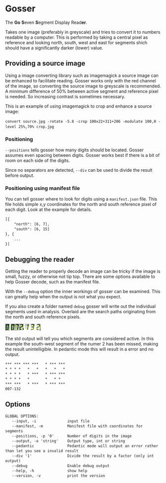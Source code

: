 # Gosser

The **Go** **S**even **S**egment Display Read**er**.

Takes one image (preferably in greyscale) and tries to convert it to numbers readable by a computer. This is performed by taking a central pixel as reference and looking north, south, west and east for segments shich should have a significantly darker (lower) value.

## Providing a source image
Using a image converting library such as imagemagick a source image can be enhanced to facilitate reading. Gosser works only with the red channel of the image, so converting the source image to greyscale is recommended. A minimum difference of 50% between active segment and reference pixel is needed. So increasing contrast is sometimes necessary.

This is an example of using imagemagick to crop and enhance a source image:

`convert source.jpg -rotate -5.8 -crop 100x22+311+206 -modulate 100,0 -level 25%,70% crop.jpg`

### Positioning 
`--positions` tells gosser how many digits should be located. Gosser assumes even spacing between digits. Gosser works best if there is a bit of room on each side of the digits.

Since no separators are detected, `--div` can be used to divide the result before output.

### Positioning using manifest file
You can tell gosser where to look for digits using a `manifest.json` file. This file holds simple x,y coordinates for the north and south reference pixel of each digit. Look at the example for details.

```
[{
    "north": [6, 7],
    "south": [6, 15]
}, {
    ...
}]
```

## Debugging the reader
Getting the reader to properly decode an image can be tricky if the image is small, fuzzy, or otherwise not tip top. There are some options available to help Gosser decode, such as the manifest file.

With the `--debug` option the inner workings of gosser can be examined. This can greatly help when the output is not what you expect.

If you also create a folder named `debug` gosser will write out the individual segments used in analysis. Overlaid are the search paths originating from the north and south reference pixels.

![0.png](https://github.com/dhogborg/gosser/blob/master/sample/debug/0.png?raw=true) ![1.png](https://github.com/dhogborg/gosser/blob/master/sample/debug/1.png?raw=true)![2.png](https://github.com/dhogborg/gosser/blob/master/sample/debug/2.png?raw=true)![3.png](https://github.com/dhogborg/gosser/blob/master/sample/debug/3.png?raw=true) ![4.png](https://github.com/dhogborg/gosser/blob/master/sample/debug/4.png?raw=true) ![5.png](https://github.com/dhogborg/gosser/blob/master/sample/debug/5.png?raw=true) ![6.png](https://github.com/dhogborg/gosser/blob/master/sample/debug/6.png?raw=true)

The std output will tell you which segments are considered active. In this example the south-west segment of the numer 2 has been missed, making the result unintelligible. In pedantic mode this will result in a error and no output.

```
*** *** *** ***   * *** *** 
* * * *   *   *   *   *   * 
* * * *   * ***   * *** *** 
* * * *   *       *   * *   
*** ***   * ***   * *** *** 
007-132
```


## Options

```
GLOBAL OPTIONS:
   --input, -i              input file
   --manifest, -m           Manifest file with coordinates for segments
   --positions, -p '0'      Number of digits in the image
   --output, -o 'string'    Output type, int or string
   --pedantic               Pedantic mode will output an error rather than let you see a invalid result
   --div '1'                Divide the result by a factor (only int output)
   --debug                  Enable debug output
   --help, -h               show help
   --version, -v            print the version
   ```